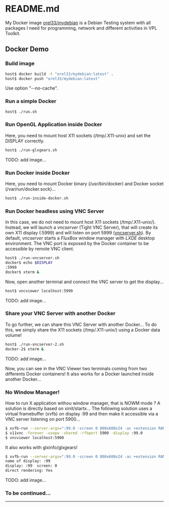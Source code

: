 # README.md

My Docker image [orel33/mydebian](https://hub.docker.com/r/orel33/mydebian) is a Debian Testing system 
with all packages I need for programming, network and different activities in VPL Toolkit.

## Docker Demo

### Build image

```bash
host$ docker build -t "orel33/mydebian:latest" .
host$ docker push "orel33/mydebian:latest"
```

Use option "--no-cache".

### Run a simple Docker

```bash
host$ ./run.sh
```

### Run OpenGL Application inside Docker

Here, you need to mount host X11 sockets (/tmp/.X11-unix) and set the DISPLAY correctly.

```bash
host$ ./run-glxgears.sh
```

TODO: add image...

### Run Docker inside Docker

Here, you need to mount Docker binary (/usr/bin/docker) and Docker socket (/var/run/docker.sock)...

```bash
host$ ./run-inside-docker.sh
```

### Run Docker headless using VNC Server

In this case, we do not need to mount host X11 sockets (/tmp/.X11-unix/). Instead, we will launch a *vncserver* (Tight VNC Server), that will create its own X11 display (:5999) and will listen on port 5999 ([vncserver.sh](vncservver.sh)). By default, *vncserver* starts a *FluxBox* window manager with *LXDE* desktop environment. The VNC port is exposed by the Docker container to be accessible by remote VNC client.

```bash
host$ ./run-vncserver.sh
docker$ echo $DISPLAY
:5999
docker$ xterm &
```

Now, open another terminal and connect the VNC server to get the display...

```bash
host$ vncviewer localhost:5999
```

TODO: add image...

### Share your VNC Server with another Docker

To go further, we can share this VNC Server with another Docker... To do this, we simply share the X11 sockets (/tmp/.X11-unix/) using a Docker data volume!

```bash
host$ ./run-vncserver-2.sh
docker-2$ xterm &
```

TODO: add image...

Now, you can see in the VNC Viewer two terminals coming from two differents Docker containers! It also works for a Docker launched inside another Docker...

### No Window Manager!

How to run X application withou window manager, that is NOWM mode ? A solution is directly based on xinit/startx... The following solution uses a virtual framebuffer (xvfb) on display :99 and then make it accessible via a VNC server listening on port 5900...

```bash
$ xvfb-run --server-args=":99.0 -screen 0 800x600x24 -ac +extension RANDR" xterm &
$ x11vnc -forever -usepw -shared -rfbport 5900 -display :99.0
$ vncviewer localhost:5900
```

It also works with glxinfo/glxgears!

```bash
$ xvfb-run --server-args=":99.0 -screen 0 800x600x24 -ac +extension RANDR" glxinfo | head
name of display: :99
display: :99  screen: 0
direct rendering: Yes
```

TODO: add image...


### To be continued...

---